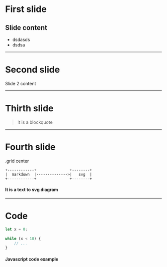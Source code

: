 # First slide

## Slide content

- dsdasds
- dsdsa

---

# Second slide

Slide 2 content

---

# Thirth slide

> It is a blockquote

---

# Fourth slide

.grid center

``` td2svg
+------------+               +--------+
|  markdown  |-------------->|   svg  |
+------------+               +--------+
```

#### It is a text to svg diagram

---

# Code

``` javascript
let x = 0;
  
while (x < 10) {
    // ...
}
```

#### Javascript code example